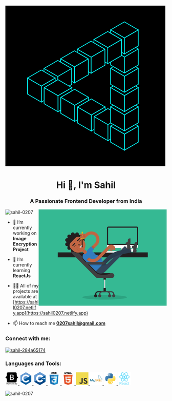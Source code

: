 ![logo](https://github.com/Sahil-0207/Sahil-0207/blob/main/back.gif)

<h1 align="center">Hi 👋, I'm Sahil</h1>
<h3 align="center">A Passionate Frontend Developer from India</h3>
<img align="right" alt="display" width="400" src="https://github.com/Sahil-0207/Sahil-0207/blob/main/gif1.gif">

<p align="left"> <img src="https://komarev.com/ghpvc/?username=sahil-0207&label=Profile%20views&color=0e75b6&style=flat" alt="sahil-0207" /> </p>

- 🔭 I’m currently working on **Image Encryption Project**

- 🌱 I’m currently learning **ReactJs**

- 👨‍💻 All of my projects are available at [https://sahil0207.netlify.app](https://sahil0207.netlify.app)

- 📫 How to reach me **0207sahil@gmail.com**

<h3 align="left">Connect with me:</h3>
<p align="left">
<a href="https://linkedin.com/in/sahil-284a65174" target="blank"><img align="center" src="https://raw.githubusercontent.com/rahuldkjain/github-profile-readme-generator/master/src/images/icons/Social/linked-in-alt.svg" alt="sahil-284a65174" height="30" width="40" /></a>
</p>

<h3 align="left">Languages and Tools:</h3>
<p align="left"> <a href="https://getbootstrap.com" target="_blank" rel="noreferrer"> <img src="https://raw.githubusercontent.com/devicons/devicon/master/icons/bootstrap/bootstrap-plain-wordmark.svg" alt="bootstrap" width="40" height="40"/> </a> <a href="https://www.cprogramming.com/" target="_blank" rel="noreferrer"> <img src="https://raw.githubusercontent.com/devicons/devicon/master/icons/c/c-original.svg" alt="c" width="40" height="40"/> </a> <a href="https://www.w3schools.com/cpp/" target="_blank" rel="noreferrer"> <img src="https://raw.githubusercontent.com/devicons/devicon/master/icons/cplusplus/cplusplus-original.svg" alt="cplusplus" width="40" height="40"/> </a> <a href="https://www.w3schools.com/css/" target="_blank" rel="noreferrer"> <img src="https://raw.githubusercontent.com/devicons/devicon/master/icons/css3/css3-original-wordmark.svg" alt="css3" width="40" height="40"/> </a> <a href="https://www.w3.org/html/" target="_blank" rel="noreferrer"> <img src="https://raw.githubusercontent.com/devicons/devicon/master/icons/html5/html5-original-wordmark.svg" alt="html5" width="40" height="40"/> </a> <a href="https://developer.mozilla.org/en-US/docs/Web/JavaScript" target="_blank" rel="noreferrer"> <img src="https://raw.githubusercontent.com/devicons/devicon/master/icons/javascript/javascript-original.svg" alt="javascript" width="40" height="40"/> </a> <a href="https://www.mysql.com/" target="_blank" rel="noreferrer"> <img src="https://raw.githubusercontent.com/devicons/devicon/master/icons/mysql/mysql-original-wordmark.svg" alt="mysql" width="40" height="40"/> </a> <a href="https://www.python.org" target="_blank" rel="noreferrer"> <img src="https://raw.githubusercontent.com/devicons/devicon/master/icons/python/python-original.svg" alt="python" width="40" height="40"/> </a> <a href="https://reactjs.org/" target="_blank" rel="noreferrer"> <img src="https://raw.githubusercontent.com/devicons/devicon/master/icons/react/react-original-wordmark.svg" alt="react" width="40" height="40"/> </a> </p>

<p><img align="center" src="https://github-readme-streak-stats.herokuapp.com/?user=sahil-0207&" alt="sahil-0207" /></p>
